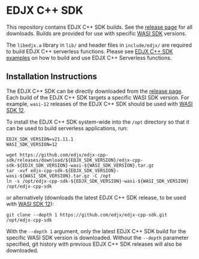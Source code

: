 # EDJX C++ SDK

This repository contains EDJX C++ SDK builds.
See the [release page](https://github.com/edjx/edjx-cpp-sdk/releases)
for all downloads. Builds are provided for use with specific
[WASI SDK](https://github.com/WebAssembly/wasi-sdk) versions.

The `libedjx.a` library
in `lib/` and header files in `include/edjx/` are required to build EDJX C++
serverless functions. Please see
[EDJX C++ SDK examples](https://github.com/edjx/edjsamples-cpp)
on how to build and use EDJX C++ Serverless functions.

## Installation Instructions

The EDJX C++ SDK can be directly downloaded from the
[release page](https://github.com/edjx/edjx-cpp-sdk/releases).
Each build of the EDJX C++ SDK targets a specific WASI SDK version.
For example, `wasi-12` releases of the EDJX C++ SDK should be used with
[WASI SDK 12](https://github.com/WebAssembly/wasi-sdk/releases/tag/wasi-sdk-12).

To install the EDJX C++ SDK system-wide into the `/opt` directory so that
it can be used to build serverless applications, run:

    EDJX_SDK_VERSION=v21.11.1
    WASI_SDK_VERSION=12

    wget https://github.com/edjx/edjx-cpp-sdk/releases/download/${EDJX_SDK_VERSION}/edjx-cpp-sdk-${EDJX_SDK_VERSION}-wasi-${WASI_SDK_VERSION}.tar.gz
    tar -xvf edjx-cpp-sdk-${EDJX_SDK_VERSION}-wasi-${WASI_SDK_VERSION}.tar.gz -C /opt
    ln -s /opt/edjx-cpp-sdk-${EDJX_SDK_VERSION}-wasi-${WASI_SDK_VERSION} /opt/edjx-cpp-sdk

or alternatively (downloads the latest EDJX C++ SDK release, to be used with
[WASI SDK 12](https://github.com/WebAssembly/wasi-sdk/releases/tag/wasi-sdk-12)):

    git clone --depth 1 https://github.com/edjx/edjx-cpp-sdk.git /opt/edjx-cpp-sdk

With the `--depth 1` argument, only the latest EDJX C++ SDK build for the
specific WASI SDK version is downloaded. Without the `--depth` parameter
specified, git history with previous EDJX C++ SDK releases will also be
downloaded.
